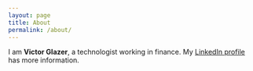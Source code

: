 ```yaml
---
layout: page
title: About
permalink: /about/
---
```

I am **Victor Glazer**, a technologist working in finance. 
My [LinkedIn profile](https://www.linkedin.com/in/victorglazer/) has more
information.
